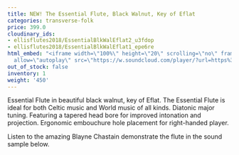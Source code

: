 ```yaml
---
title: NEW! The Essential Flute, Black Walnut, Key of Eflat
categories: transverse-folk
price: 399.0
cloudinary_ids:
- ellisflutes2018/EssentialBlkWalEflat2_u3fdop
- ellisflutes2018/EssentialBlkWalEflat1_epe6re
html_embed: "<iframe width=\"100%\" height=\"20\" scrolling=\"no\" frameborder=\"no\"
  allow=\"autoplay\" src=\"https://w.soundcloud.com/player/?url=https%3A//api.soundcloud.com/tracks/486027804&color=%23ff5500&inverse=false&auto_play=false&show_user=true\"></iframe>\r\n"
out_of_stock: false
inventory: 1
weight: '450'
---
```


Essential Flute in beautiful black walnut, key of Eflat.   The Essential Flute is ideal for both Celtic music and World music of all kinds. Diatonic major tuning. Featuring a tapered head bore for improved intonation and projection. Ergonomic embouchure hole placement for right-handed player.

Listen to the amazing Blayne Chastain demonstrate the flute in the sound sample below.
